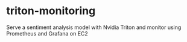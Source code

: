 # triton-monitoring
 Serve a sentiment analysis model with Nvidia Triton and monitor using Prometheus and Grafana on EC2
